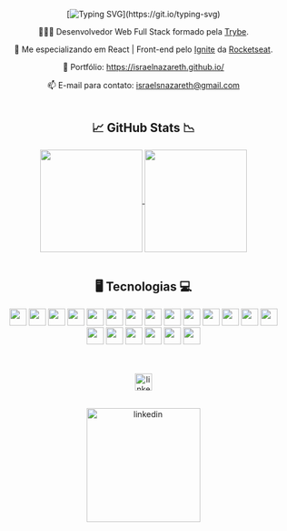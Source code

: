 <div align="center">

  [![Typing SVG](https://readme-typing-svg.herokuapp.com?color=%23F1F070&size=26&center=true&vCenter=true&lines=Ol%C3%A1!%F0%9F%91%8B%F0%9F%8F%BB+Meu+nome+%C3%A9+Israel!)](https://git.io/typing-svg)
  
  👨🏻‍💻 Desenvolvedor Web Full Stack formado pela [Trybe](https://www.betrybe.com/).
  
  🌱 Me especializando em React | Front-end pelo [Ignite](https://lp.rocketseat.com.br/ignite) da [Rocketseat](https://www.rocketseat.com.br/).
  
  📰 Portfólio: https://israelnazareth.github.io/

  📫 E-mail para contato: israelsnazareth@gmail.com
  <br>
  <br>

  <h2>📈 GitHub Stats 📉</h2>

  <a href="https://github.com/anuraghazra/github-readme-stats">
    <img align=center height=180 src="https://github-readme-stats.vercel.app/api?username=israelnazareth&count_private=true&show_icons=true&theme=github_dark&hide_border=true&title_color=F1F070&icon_color=C0BF5A" />
  </a>

  <a href="https://github.com/anuraghazra/github-readme-stats">
    <img align=center height=180 align=top src="https://github-readme-stats.vercel.app/api/top-langs/?username=israelnazareth&count_private=true&theme=github_dark&layout=compact&hide_border=true&title_color=F1F070" />
  </a>
  <br>
  <br>

  <h2> 🖥️ Tecnologias 💻 </h2>

  <div>
    <!--react--><img height=30 src="https://shields.io/badge/_-React.js-0D1117?logo=react&style=for-the-badge&logoColor=F1F070">
    <!--ts--><img height=30 src="https://shields.io/badge/_-TypeScript-0D1117?logo=typescript&style=for-the-badge&logoColor=F1F070">
    <!--vite--><img height=30 src="https://shields.io/badge/_-Vite-0D1117?logo=vite&style=for-the-badge&logoColor=F1F070">
    <!--nextjs--><img height=30 src="https://shields.io/badge/_-Next.js-0D1117?logo=nextdotjs&style=for-the-badge&logoColor=F1F070">
    <!--styled-components--><img height=30 src="https://shields.io/badge/_-Styled Components-0D1117?logo=styledcomponents&style=for-the-badge&logoColor=F1F070">
    <!--js--><img height=30 src="https://shields.io/badge/_-JavaScript-0D1117?logo=javascript&style=for-the-badge&logoColor=F1F070">
    <!--hmtl5--><img height=30 src="https://shields.io/badge/_-HTML-0D1117?logo=html5&style=for-the-badge&logoColor=F1F070&">
    <!--css3--><img height=30 src="https://shields.io/badge/_-CSS-0D1117?logo=css3&style=for-the-badge&logoColor=F1F070">
    <!--git--><img height=30 src="https://shields.io/badge/_-git-0D1117?logo=git&style=for-the-badge&logoColor=F1F070">
    <!--axios--><img height=30 src="https://shields.io/badge/_-Axios-0D1117?logo=axios&style=for-the-badge&logoColor=F1F070">
    <!--redux--><img height=30 src="https://shields.io/badge/_-REDUX-0D1117?logo=redux&style=for-the-badge&logoColor=F1F070">
    <!--bootstrap--><img height=30 src="https://shields.io/badge/_-BOOTSTRAP-0D1117?logo=bootstrap&style=for-the-badge&logoColor=F1F070">
    <!--npm--><img height=30 src="https://shields.io/badge/_-npm-0D1117?logo=npm&style=for-the-badge&logoColor=F1F070">
    <!--nodejs--><img height=30 src="https://shields.io/badge/_-nodejs-0D1117?logo=nodedotjs&style=for-the-badge&logoColor=F1F070">
    <!--nodemon--><img height=30 src="https://shields.io/badge/_-nodemon-0D1117?logo=nodemon&style=for-the-badge&logoColor=F1F070">
    <!--jest--><img height=30 src="https://shields.io/badge/_-jest-0D1117?logo=jest&style=for-the-badge&logoColor=F1F070">
    <!--docker--><img height=30 src="https://shields.io/badge/_-docker-0D1117?logo=docker&style=for-the-badge&logoColor=F1F070">
    <!--mysql--><img height=30 src="https://shields.io/badge/_-mysql-0D1117?logo=mysql&style=for-the-badge&logoColor=F1F070">
    <!--linux--><img height=30 src="https://shields.io/badge/_-windows-0D1117?logo=windows&style=for-the-badge&logoColor=F1F070">
    <!--linux--><img height=30 src="https://shields.io/badge/_-linux-0D1117?logo=linux&style=for-the-badge&logoColor=F1F070">
  </div>
  <br>
  <br>

  [<img src='https://shields.io/badge/_-linkedin-0D1117?logo=linkedin&style=for-the-badge&logoColor=F1F070' alt='linkedin' height=30>](https://www.linkedin.com/in/israelnazareth/)
  <br>
  <br>
  
  <img src='https://user-images.githubusercontent.com/85763987/211944009-c585d5ad-cc29-4c13-8309-4f95f96c2f5b.gif' alt='linkedin' height=200>
</div>
